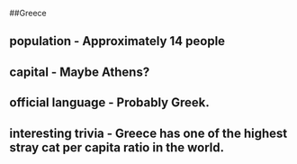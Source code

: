 ##Greece
## population - Approximately 14 people

## capital - Maybe Athens?
 
## official language - Probably Greek.

## interesting trivia - Greece has one of the highest stray cat per capita ratio in the world.



